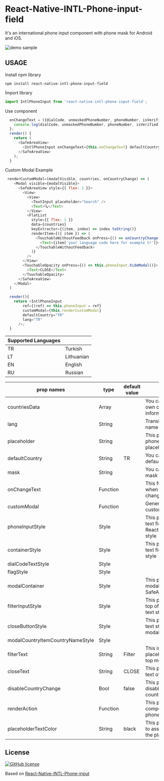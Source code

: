 # React-Native-INTL-Phone-input-field

It's an international phone input component with phone mask for Android and iOS.

![demo sample](mgif.gif)

## USAGE

Install npm library

```node
npm install react-native-intl-phone-input-field
```

İmport library

```js
import IntlPhoneInput from 'react-native-intl-phone-input-field';
```

Use component

```js
  onChangeText = ({dialCode, unmaskedPhoneNumber, phoneNumber, isVerified}) => {
    console.log(dialCode, unmaskedPhoneNumber, phoneNumber, isVerified);
  };
  render() {
    return (
      <SafeAreaView>
        <IntlPhoneInput onChangeText={this.onChangeText} defaultCountry="TR" renderAction={() => <Text>XX</Text>} />
      </SafeAreaView>
    );
  }
```

Custom Modal Example

```js
 renderCustomModal=(modalVisible, countries, onCountryChange) => (
    <Modal visible={modalVisible}>
      <SafeAreaView style={{ flex: 1 }}>
        <View>
          <View>
            <TextInput placeholder="Search" />
            <Text>🔍</Text>
          </View>
          <FlatList
            style={{ flex: 1 }}
            data={countries}
            keyExtractor={(item, index) => index.toString()}
            renderItem={({ item }) => (
              <TouchableWithoutFeedback onPress={() => onCountryChange(item.code)}>
                <Text>{item['your language code here for example tr']}</Text>
              </TouchableWithoutFeedback>
            )}
          />
        </View>
        <TouchableOpacity onPress={() => this.phoneInput.hideModal()}>
          <Text>CLOSE</Text>
        </TouchableOpacity>
      </SafeAreaView>
    </Modal>
  )

  render(){
    return <IntlPhoneInput
        ref={(ref) => this.phoneInput = ref}
        customModal={this.renderCustomModal}
        defaultCountry="TR"
        lang="TR"
      />;
  }

```

Supported Languages |  |
--- | --- |
TR | Turkish |
LT | Lithuanian |
EN | English |
RU | Russian |



prop names |type |default value | comment 
--- | --- | --- | --- 
countriesData | Array | | You can upload your own country information 
lang | String |  | Translate country name on modal
placeholder | String |  | This prop change the phone input placeholder
defaultCountry | String | TR | You can change your default country code 
mask | String |  | You can set custom mask
onChangeText | Function |  | This function works when input text is changed 
customModal | Function |  | Generate your custom modal
phoneInputStyle | Style |  | This prop is about the text field's ReactNative.TextInput style 
containerStyle | Style |  | This prop is about the text field's container style 
dialCodeTextStyle | Style |  |  
flagStyle | Style |  |  
modalContainer | Style |  | This prop is about the modal field's SafeAreaView style.
filterInputStyle | Style |  | This prop is about the top of model filter text style 
closeButtonStyle | Style |  | This prop is about text style of bottom modal
modalCountryItemCountryNameStyle | Style |  |  
filterText | String | Filter | This is the text of placeholder input of top modal 
closeText | String | CLOSE | This prop is about the text of bottom modal 
disableCountryChange | Bool | false | This prop is about disable open select country modal
renderAction | Function |  | This prop attaching a component right of phone input
placeholderTextColor | String | black | This prop allows you to assign a color to the placeholderText

## License

[![GitHub license](https://img.shields.io/badge/license-MIT-blue.svg)](https://github.com/ad-ejami/React-Native-INTL-Phone-field/blob/master/LICENSE)

Based on [React-Native-INTL-Phone-input](https://github.com/MuhammedAlmaz/React-Native-INTL-Phone-Input)
